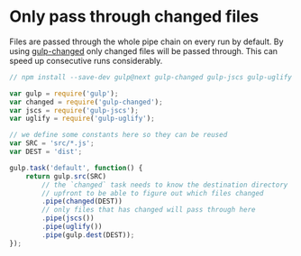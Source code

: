 <!-- front-matter
id: only-pass-through-changed-files
title: Only Pass Through Changed Files
-->

# Only pass through changed files

Files are passed through the whole pipe chain on every run by default. By using [gulp-changed](https://github.com/sindresorhus/gulp-changed) only changed files will be passed through. This can speed up consecutive runs considerably.


```js
// npm install --save-dev gulp@next gulp-changed gulp-jscs gulp-uglify

var gulp = require('gulp');
var changed = require('gulp-changed');
var jscs = require('gulp-jscs');
var uglify = require('gulp-uglify');

// we define some constants here so they can be reused
var SRC = 'src/*.js';
var DEST = 'dist';

gulp.task('default', function() {
	return gulp.src(SRC)
		// the `changed` task needs to know the destination directory
		// upfront to be able to figure out which files changed
		.pipe(changed(DEST))
		// only files that has changed will pass through here
		.pipe(jscs())
		.pipe(uglify())
		.pipe(gulp.dest(DEST));
});
```
